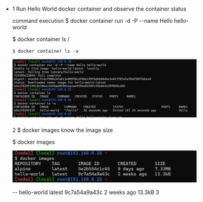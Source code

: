 * 1 Run Hello World docker container and observe the container status

     command execution $ docker container run -d -P --name Hello hello-world

     $ docker container ls /
     
      $ docker container ls -a
  
     ![refer](/images/1.PNG)
  
  2 $ docker images know the image size

     $ docker images

    ![refer](/images/2.PNG)
  
     -- hello-world   latest    9c7a54a9a43c   2 weeks ago   13.3kB
  3 


